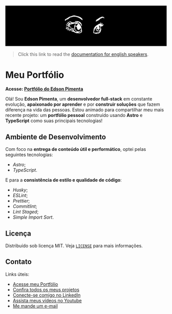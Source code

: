 [![](./.github/docs/img/readme_banner.jpeg)](https://www.edsonpimenta.net)

> Click this link to read the [documentation for english speakers](./README_EN.md).

# Meu Portfólio

**Acesse: [Portfólio do Edson Pimenta](https://www.edsonpimenta.net)**

Olá! Sou **Edson Pimenta**, um **desenvolvedor full-stack** em constante evolução, **apaixonado por aprender** e por **construir soluções** que fazem diferença na vida das pessoas. Estou animado para compartilhar meu mais recente projeto: um **portfólio pessoal** construído usando **Astro** e **TypeScript** como suas principais tecnologias!

## Ambiente de Desenvolvimento

Com foco na **entrega de conteúdo útil e performático**, optei pelas seguintes tecnologias:

- _Astro_;
- _TypeScript_.

E para a **consistência de estilo e qualidade de código**:

- _Husky_;
- _ESLint_;
- _Prettier_;
- _Commitlint_;
- _Lint Staged_;
- _Simple Import Sort_.

## Licença

Distribuído sob licença MIT. Veja [`LICENSE`](./LICENSE.md) para mais informações.

## Contato

Links úteis:

- [Acesse meu Portfólio](https://www.edsonpimenta.net)
- [Confira todos os meus projetos](https://github.com/eddyyxxyy)
- [Conecte-se comigo no LinkedIn](https://www.linkedin.com/in/eeddyyxxyy/)
- [Assista meus vídeos no Youtube](https://www.youtube.com/@eddyxide)
- [Me mande um e-mail](mailto:dev.eddyyxxyy@gmail.com?)